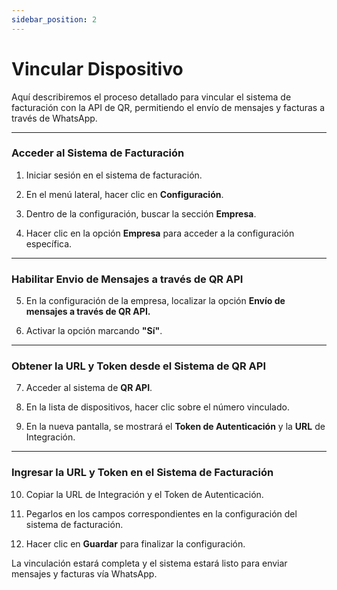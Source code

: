 ```yaml
---
sidebar_position: 2
---
```



# Vincular Dispositivo

Aquí describiremos el proceso detallado para vincular el sistema de facturación con la API de QR, permitiendo el envío de mensajes y facturas a través de WhatsApp.

---

### Acceder al Sistema de Facturación

1. Iniciar sesión en el sistema de facturación.

2. En el menú lateral, hacer clic en **Configuración**.

3. Dentro de la configuración, buscar la sección **Empresa**.

4. Hacer clic en la opción **Empresa** para acceder a la configuración específica.

---

### Habilitar Envio de Mensajes a través de QR API

5. En la configuración de la empresa, localizar la opción **Envío de mensajes a través de QR API.**

6. Activar la opción marcando **"Sí"**.

---

### Obtener la URL y Token desde el Sistema de QR API

7. Acceder al sistema de **QR API**.

8. En la lista de dispositivos, hacer clic sobre el número vinculado.

9. En la nueva pantalla, se mostrará el **Token de Autenticación** y la **URL** de Integración.

---

### Ingresar la URL y Token en el Sistema de Facturación

10. Copiar la URL de Integración y el Token de Autenticación.

11. Pegarlos en los campos correspondientes en la configuración del sistema de facturación.

12. Hacer clic en **Guardar** para finalizar la configuración.

La vinculación estará completa y el sistema estará listo para enviar mensajes y facturas vía WhatsApp.

